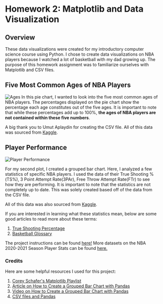 # Homework 2: Matplotlib and Data Visualization

## Overview
These data visualizations were created for my introductory computer science course using Python. I chose to create data visualizations on NBA players because I watched a lot of basketball with my dad growing up. The purpose of this homework assignment was to familiarize ourselves with Matplotlib and CSV files. 

## Five Most Common Ages of NBA Players
![Ages](https://github.com/sophiahuangg/Nba-Data/blob/main/ages.png)
In this pie chart, I wanted to look into the five most common ages of NBA players. The percentages displayed on the pie chart show the percentage each age constitutes out of the five ages. It is important to note that while these percentages add up to 100%, **the ages of NBA players are not contained within these five numbers**.


A big thank you to Umut Aplaydin for creating the CSV file. All of this data was sourced from [Kaggle](https://www.kaggle.com/umutalpaydn/nba-20202021-season-player-stats).

## Player Performance
![Player Performance](https://github.com/sophiahuangg/Nba-Data/blob/main/player_stats.png)

For my second plot, I created a grouped bar chart. Here, I analyzed a few statistics of specific NBA players. I used the data of their True Shooting %(TS%), 3 Point Attempt Rate(3PAr), Free Throw Attempt Rate(FTr) to see how they are performing. It is important to note that the statistics are not completely up to date. This was solely created based off of the data from the CSV file.

All of this data was also sourced from [Kaggle](https://www.kaggle.com/umutalpaydn/nba-20202021-season-player-stats).

If you are interested in learning what these statistics mean, below are some good articles to read more about these terms:
1. [True Shooting Percentage](https://sites.northwestern.edu/nusportsanalytics/2020/01/09/what-matters-more-for-true-shooting-percentage-free-throw-attempt-rate-or-free-throw-percentage/)
2. [Basketball Glossary](https://www.basketball-reference.com/about/glossary.html)

The project instructions can be found [here!](https://github.com/mikeizbicki/cmc-csci040/tree/2021fall/hw_02)
More datasets on the NBA 2020-2021 Season Player Stats can be found [here.](https://www.kaggle.com/umutalpaydn/nba-20202021-season-player-stats)

### Credits
Here are some helpful resources I used for this project:
1. [Corey Schafer's Matplotlib Playlist](https://www.youtube.com/c/Coreyms/playlists)
2. [Article on How to Create a Grouped Bar Chart with Pandas](https://medium.com/analytics-vidhya/create-a-grouped-bar-chart-with-matplotlib-and-pandas-9b021c97e0a)
3. [Video on How to Create a Grouped Bar Chart with Pandas](https://www.youtube.com/watch?v=1h0LvhDg9NA)
4. [CSV files and Pandas](https://realpython.com/python-csv/)


